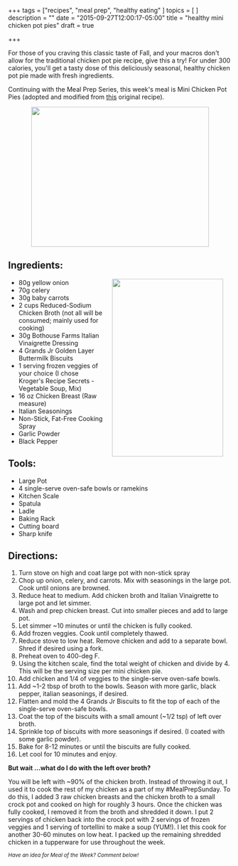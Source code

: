+++
tags = ["recipes", "meal prep", "healthy eating"
]
topics = [
]
description = ""
date = "2015-09-27T12:00:17-05:00"
title = "healthy mini chicken pot pies"
draft = true

+++

For those of you craving this classic taste of Fall, and your macros don't allow for the traditional chicken pot pie recipe, give this a try! For under 300 calories, you'll get a tasty dose of this deliciously seasonal, healthy chicken pot pie made with fresh ingredients.

<!--more-->

Continuing with the Meal Prep Series, this week's meal is Mini Chicken Pot Pies (adopted and modified from [this](http://www.fitnessmagazine.com/recipe/chicken/mini-chicken-pot-pies/) original recipe).

<center><img src="http://lh3.googleusercontent.com/-byQuTHmmeKo/VgdRcPo_jzI/AAAAAAAAArY/ed78Y2tvwDo/s640/blogger-image-1255513652.jpg" width="400" height="315"/></center>

## Ingredients:

<img align="right" src="http://2.bp.blogspot.com/-ZUqU8qzH4Ak/VgdTQEErGHI/AAAAAAAAArs/rFrMx5S_OoA/s320/NutritionLabel.png" hspace="20" width="250" height="400"/>

* 80g yellow onion
* 70g celery
* 30g baby carrots
* 2 cups Reduced-Sodium Chicken Broth (not all will be consumed; mainly used for cooking)
* 30g Bothouse Farms Italian Vinaigrette Dressing
* 4 Grands Jr Golden Layer Buttermilk Biscuits
* 1 serving frozen veggies of your choice (I chose Kroger's Recipe Secrets - Vegetable Soup, Mix)
* 16 oz Chicken Breast (Raw measure)
* Italian Seasonings
* Non-Stick, Fat-Free Cooking Spray
* Garlic Powder
* Black Pepper

## Tools:
* Large Pot
* 4 single-serve oven-safe bowls or ramekins
* Kitchen Scale
* Spatula
* Ladle
* Baking Rack
* Cutting board
* Sharp knife

## Directions:
1. Turn stove on high and coat large pot with non-stick spray
2. Chop up onion, celery, and carrots. Mix with seasonings in the large pot. Cook until onions are browned.
3. Reduce heat to medium. Add chicken broth and Italian Vinaigrette to large pot and let simmer.
4. Wash and prep chicken breast. Cut into smaller pieces and add to large pot.
5. Let simmer ~10 minutes or until the chicken is fully cooked.
6. Add frozen veggies. Cook until completely thawed.
7. Reduce stove to low heat. Remove chicken and add to a separate bowl. Shred if desired using a fork.
8. Preheat oven to 400-deg F.
9. Using the kitchen scale, find the total weight of chicken and divide by 4. This will be the serving size per mini chicken pie.
10. Add chicken and 1/4 of veggies to the single-serve oven-safe bowls. 
11. Add ~1-2 tbsp of broth to the bowls. Season with more garlic, black pepper, italian seasonings, if desired.
12. Flatten and mold the 4 Grands Jr Biscuits to fit the top of each of the single-serve oven-safe bowls.
13. Coat the top of the biscuits with a small amount (~1/2 tsp) of left over broth.
14. Sprinkle top of biscuits with more seasonings if desired. (I coated with some garlic powder).
15. Bake for 8-12 minutes or until the biscuits are fully cooked.
16. Let cool for 10 minutes and enjoy.

**But wait …what do I do with the left over broth?**

You will be left with ~90% of the chicken broth. Instead of throwing it out, I used it to cook the rest of my chicken as a part of my #MealPrepSunday. To do this, I added 3 raw chicken breasts and the chicken broth to a small crock pot and cooked on high for roughly 3 hours. Once the chicken was fully cooked, I removed it from the broth and shredded it down. I put 2 servings of chicken back into the crock pot with 2 servings of frozen veggies and 1 serving of tortellini to make a soup (YUM!). I let this cook for another 30-60 minutes on low heat. I packed up the remaining shredded chicken in a tupperware for use throughout the week.


<sub> *Have an idea for Meal of the Week? Comment below!*</sub>
